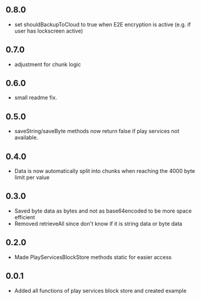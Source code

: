 ## 0.8.0

* set shouldBackupToCloud to true when E2E encryption is active (e.g. if user has lockscreen active)

## 0.7.0

* adjustment for chunk logic
 
## 0.6.0

* small readme fix.

## 0.5.0

* saveString/saveByte methods now return false if play services not available.

## 0.4.0

* Data is now automatically split into chunks when reaching the 4000 byte limit per value

## 0.3.0

* Saved byte data as bytes and not as base64encoded to be more space efficient
* Removed retrieveAll since don't know if it is string data or byte data

## 0.2.0

* Made PlayServicesBlockStore methods static for easier access

## 0.0.1

* Added all functions of play services block store and created example
